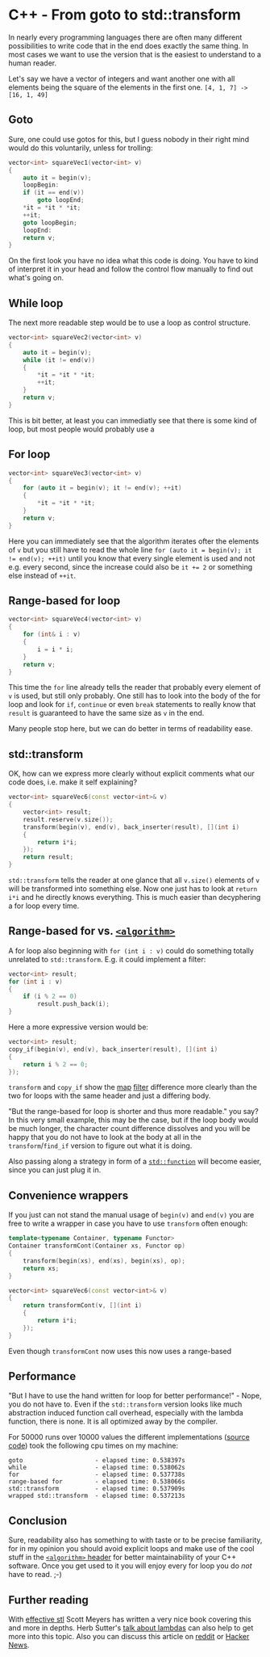 # C++ - From goto to std::transform

In nearly every programming languages there are often many different possibilities to write code that in the end does exactly the same thing. In most cases we want to use the version that is the easiest to understand to a human reader.

Let's say we have a vector of integers and want another one with all elements being the square of the elements in the first one.
`[4, 1, 7] -> [16, 1, 49]`


## Goto
Sure, one could use gotos for this, but I guess nobody in their right mind would do this voluntarily, unless for trolling:

```c++
vector<int> squareVec1(vector<int> v)
{
    auto it = begin(v);
    loopBegin:
    if (it == end(v))
        goto loopEnd;
    *it = *it * *it;
    ++it;
    goto loopBegin;
    loopEnd:
    return v;
}
```
On the first look you have no idea what this code is doing. You have to kind of interpret it in your head and follow the control flow manually to find out what's going on.


## While loop
The next more readable step would be to use a loop as control structure.
```c++
vector<int> squareVec2(vector<int> v)
{
    auto it = begin(v);
    while (it != end(v))
    {
        *it = *it * *it;
        ++it;
    }
    return v;
}
```
This is bit better, at least you can immediatly see that there is some kind of loop, but most people would probably use a


## For loop
```c++
vector<int> squareVec3(vector<int> v)
{
    for (auto it = begin(v); it != end(v); ++it)
    {
        *it = *it * *it;
    }
    return v;
}
```
Here you can immediately see that the algorithm iterates ofter the elements of `v` but you still have to read the whole line `for (auto it = begin(v); it != end(v); ++it)` until you know that every single element is used and not e.g. every second, since the increase could also be `it += 2` or something else instead of `++it`.


## Range-based for loop
```c++
vector<int> squareVec4(vector<int> v)
{
    for (int& i : v)
    {
        i = i * i;
    }
    return v;
}
```

This time the `for` line already tells the reader that probably every element of `v` is used, but still only probably. One still has to look into the body of the for loop and look for `if`, `continue` or even `break` statements to really know that `result` is guaranteed to have the same size as `v` in the end.

Many people stop here, but we can do better in terms of readability ease.


## std::transform
OK, how can we express more clearly without explicit comments what our code does, i.e. make it self explaining?

```c++
vector<int> squareVec6(const vector<int>& v)
{
    vector<int> result;
    result.reserve(v.size());
    transform(begin(v), end(v), back_inserter(result), [](int i)
    {
        return i*i;
    });
    return result;
}
```
`std::transform` tells the reader at one glance that all `v.size()` elements of `v` will be transformed into something else.
Now one just has to look at `return i*i` and he directly knows everything.
This is much easier than decyphering a for loop every time.


## Range-based for vs. [`<algorithm>`](http://en.cppreference.com/w/cpp/algorithm)
A for loop also beginning with `for (int i : v)` could do something totally unrelated to `std::transform`. E.g. it could implement a filter:
```c++
vector<int> result;
for (int i : v)
{
    if (i % 2 == 0)
        result.push_back(i);
}
```

Here a more expressive version would be:
```c++
vector<int> result;
copy_if(begin(v), end(v), back_inserter(result), [](int i)
{
    return i % 2 == 0;
});
```

`transform` and `copy_if` show the [map](http://en.wikipedia.org/wiki/Map_%28higher-order_function%29) [filter](http://en.wikipedia.org/wiki/Filter_%28higher-order_function%29) difference more clearly than the two for loops with the same header and just a differing body.

"But the range-based for loop is shorter and thus more readable." you say? In this very small example, this may be the case, but if the loop body would be much longer, the character count difference dissolves and you will be happy that you do not have to look at the body at all in the `transform`/`find_if` version to figure out what it is doing.

Also passing along a strategy in form of a [`std::function`](http://en.cppreference.com/w/cpp/utility/functional/function) will become easier, since you can just plug it in.


## Convenience wrappers
If you just can not stand the manual usage of `begin(v)` and `end(v)` you are free to write a wrapper in case you have to use `transform` often enough:
```c++
template<typename Container, typename Functor>
Container transformCont(Container xs, Functor op)
{
    transform(begin(xs), end(xs), begin(xs), op);
    return xs;
}

vector<int> squareVec6(const vector<int>& v)
{
    return transformCont(v, [](int i)
    {
        return i*i;
    });
}
```
Even though `transformCont` now uses this now uses a range-based

## Performance
"But I have to use the hand written for loop for better performance!" - Nope, you do not have to.
Even if the `std::transform` version looks like much abstraction induced function call overhead, especially with the lambda function, there is none. It is all optimized away by the compiler.

For 50000 runs over 10000 values the different implementations ([source code](https://gist.github.com/Dobiasd/839acc2bc7a1f48a5063)) took the following cpu times on my machine:
```
goto                    - elapsed time: 0.538397s
while                   - elapsed time: 0.538062s
for                     - elapsed time: 0.537738s
range-based for         - elapsed time: 0.538066s
std::transform          - elapsed time: 0.537909s
wrapped std::transform  - elapsed time: 0.537213s
```


## Conclusion
Sure, readability also has something to with taste or to be precise familiarity, for in my opinion you should avoid explicit loops and make use of the cool stuff in the [`<algorithm>` header](http://en.cppreference.com/w/cpp/algorithm) for better maintainability of your C++ software. Once you get used to it you will enjoy every for loop you do *not* have to read. ;-)


## Further reading
With [effective stl](http://www.amazon.com/dp/0201749629) Scott Meyers has written a very nice book covering this and more in depths.
Herb Sutter's [talk about lambdas](https://www.youtube.com/watch?v=rcgRY7sOA58) can also help to get more into this topic.
Also you can discuss this article on [reddit](http://redd.it/22q18m) or [Hacker News](https://news.ycombinator.com/item?id=7571490).
